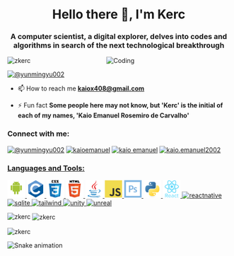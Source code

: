 <h1 align="center">Hello there 👋, I'm Kerc</h1>
<h3 align="center">A computer scientist, a digital explorer, delves into codes and algorithms in search of the next technological breakthrough</h3>
<img align="right" alt="Coding" width="280" src="https://media.tenor.com/rePDfDWO3XoAAAAd/hacking.gif">

<p align="left"> <img src="https://komarev.com/ghpvc/?username=zkerc&label=Profile%20views&color=100eb4&style=flat" alt="zkerc" /> </p>

<p align="left"> <a href="https://twitter.com/@yunmingyu002" target="blank"><img src="https://img.shields.io/twitter/follow/@yunmingyu002?logo=twitter&style=for-the-badge" alt="@yunmingyu002" /></a> </p>

- 📫 How to reach me **kaiox408@gmail.com**

- ⚡ Fun fact **Some people here may not know, but 'Kerc' is the initial of each of my names, 'Kaio Emanuel Rosemiro de Carvalho'**

<h3 align="left">Connect with me:</h3>
<p align="left">
<a href="https://twitter.com/@yunmingyu002" target="blank"><img align="center" src="https://raw.githubusercontent.com/rahuldkjain/github-profile-readme-generator/master/src/images/icons/Social/twitter.svg" alt="@yunmingyu002" height="30" width="40" /></a>
<a href="https://www.linkedin.com/in/kaio-emanuel-670183260/" target="blank"><img align="center" src="https://raw.githubusercontent.com/rahuldkjain/github-profile-readme-generator/master/src/images/icons/Social/linked-in-alt.svg" alt="kaioemanuel" height="30" width="40" /></a>
<a href="https://www.facebook.com/people/Kaio-Emanuel/pfbid02vJhcSMsGsuUhs4m2tV8dkurZ8UK1g8GUHGmXKsSzBr3Jzhb7c5nxL65P2sNsrV9Fl/" target="blank"><img align="center" src="https://raw.githubusercontent.com/rahuldkjain/github-profile-readme-generator/master/src/images/icons/Social/facebook.svg" alt="kaio emanuel" height="30" width="40" /></a>
<a href="https://instagram.com/kaio.emanuel2002" target="blank"><img align="center" src="https://raw.githubusercontent.com/rahuldkjain/github-profile-readme-generator/master/src/images/icons/Social/instagram.svg" alt="kaio.emanuel2002" height="30" width="40" /></a>
<a href="https://discord.gg/kerc0" target="blank">
</p>

<h3 align="left">Languages and Tools:</h3>
<p align="left"> <a href="https://developer.android.com" target="_blank" rel="noreferrer"> <img src="https://raw.githubusercontent.com/devicons/devicon/master/icons/android/android-original-wordmark.svg" alt="android" width="40" height="40"/> </a> <a href="https://www.cprogramming.com/" target="_blank" rel="noreferrer"> <img src="https://raw.githubusercontent.com/devicons/devicon/master/icons/c/c-original.svg" alt="c" width="40" height="40"/> </a> <a href="https://www.w3schools.com/css/" target="_blank" rel="noreferrer"> <img src="https://raw.githubusercontent.com/devicons/devicon/master/icons/css3/css3-original-wordmark.svg" alt="css3" width="40" height="40"/> </a> <a href="https://www.w3.org/html/" target="_blank" rel="noreferrer"> <img src="https://raw.githubusercontent.com/devicons/devicon/master/icons/html5/html5-original-wordmark.svg" alt="html5" width="40" height="40"/> </a> <a href="https://www.java.com" target="_blank" rel="noreferrer"> <img src="https://raw.githubusercontent.com/devicons/devicon/master/icons/java/java-original.svg" alt="java" width="40" height="40"/> </a> <a href="https://developer.mozilla.org/en-US/docs/Web/JavaScript" target="_blank" rel="noreferrer"> <img src="https://raw.githubusercontent.com/devicons/devicon/master/icons/javascript/javascript-original.svg" alt="javascript" width="40" height="40"/> </a> <a href="https://www.photoshop.com/en" target="_blank" rel="noreferrer"> <img src="https://raw.githubusercontent.com/devicons/devicon/master/icons/photoshop/photoshop-line.svg" alt="photoshop" width="40" height="40"/> </a> <a href="https://www.python.org" target="_blank" rel="noreferrer"> <img src="https://raw.githubusercontent.com/devicons/devicon/master/icons/python/python-original.svg" alt="python" width="40" height="40"/> </a> <a href="https://reactjs.org/" target="_blank" rel="noreferrer"> <img src="https://raw.githubusercontent.com/devicons/devicon/master/icons/react/react-original-wordmark.svg" alt="react" width="40" height="40"/> </a> <a href="https://reactnative.dev/" target="_blank" rel="noreferrer"> <img src="https://reactnative.dev/img/header_logo.svg" alt="reactnative" width="40" height="40"/> </a> <a href="https://www.sqlite.org/" target="_blank" rel="noreferrer"> <img src="https://www.vectorlogo.zone/logos/sqlite/sqlite-icon.svg" alt="sqlite" width="40" height="40"/> </a> <a href="https://tailwindcss.com/" target="_blank" rel="noreferrer"> <img src="https://www.vectorlogo.zone/logos/tailwindcss/tailwindcss-icon.svg" alt="tailwind" width="40" height="40"/> </a> <a href="https://unity.com/" target="_blank" rel="noreferrer"> <img src="https://www.vectorlogo.zone/logos/unity3d/unity3d-icon.svg" alt="unity" width="40" height="40"/> </a> <a href="https://unrealengine.com/" target="_blank" rel="noreferrer"> <img src="https://raw.githubusercontent.com/kenangundogan/fontisto/036b7eca71aab1bef8e6a0518f7329f13ed62f6b/icons/svg/brand/unreal-engine.svg" alt="unreal" width="40" height="40"/> </a> </p>

<p><img align="left" src="https://github-readme-stats.vercel.app/api/top-langs?username=zkerc&show_icons=true&theme=tokyonight&title_color=ffffff&text_color=ffffff&locale=en&layout=compact" alt="zkerc" /></p>

<p>&nbsp;<img align="center" src="https://github-readme-stats.vercel.app/api?username=zkerc&show_icons=true&theme=tokyonight&title_color=ffffff&text_color=ffffff&locale=en" alt="zkerc" /></p>

<p><img align="center" src="https://github-readme-streak-stats.herokuapp.com/?user=zkerc&theme=highcontrast" alt="zkerc" /></p>

![Snake animation](https://github.com/zKerc/)
